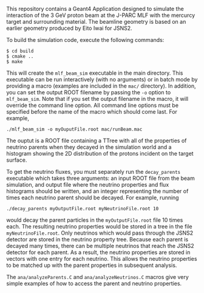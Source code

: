 This repository contains a Geant4 Application designed to simulate the
interaction of the 3 GeV proton beam at the J-PARC MLF with the mercurcy
target and surrounding material. The beamline geometry is based on an earlier
geometry produced by Eito Iwai for JSNS2.

To build the simulation code, execute the following commands:

```
$ cd build
$ cmake ..
$ make
```

This will create the `mlf_beam_sim` executable in the main directory. This
executable can be run interactively (with no arguments) or in batch mode by
providing a macro (examples are included in the `mac/` directory). In addition,
you can set the output ROOT filename by passing the `-o` option to `mlf_beam_sim`.
Note that if you set the output filename in the macro, it will override the
command line option. All command line options must be specified before the name
of the macro which should come last. For example,

```
./mlf_beam_sim -o myOuputFile.root mac/runBeam.mac
```

The ouptut is a ROOT file containing a TTree with all of the properties of
neutrino parents when they decayed in the simulation world and a histogram
showing the 2D distribution of the protons incident on the target surface.

To get the neutrino fluxes, you must separately run the `decay_parents`
executable which takes three arguments: an input ROOT file from the beam simulation,
and output file where the neutrino properties and flux histograms should be written,
and an integer representing the number of times each neutrino parent should be
decayed. For example, running

```
./decay_parents myOutputFile.root myNeutrinoFile.root 10
```

would decay the parent particles in the `myOutputFile.root` file 10
times each. The resulting neutrino properties would be stored in a tree in the
file `myNeutrinoFile.root`. Only neutrinos which would pass through the JSNS2
detector are stored in the neutrino property tree. Because each parent is decayed
many times, there can be multiple neutrinos that reach the JSNS2 detector for
each parent. As a result, the neutrino properties are stored in vectors with one
entry for each neutrino. This allows the neutrino properties to be matched up
with the parent properties in subsequent analysis.

The `ana/analyzeParents.C` and `ana/analyzeNeutrinos.C` macros give very simple 
examples of how to access the parent and neutrino properties. 

